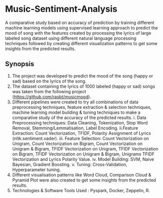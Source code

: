 # Music-Sentiment-Analysis
A comparative study based on accuracy of prediction by training different machine learning models using supervised learning approach to predict the mood of song with the features created by processing the lyrics of large labeled song dataset using different natural language processing techniques followed by creating different visualization patterns to get some insights from the predicted results. 
## Synopsis
1. The project was developed to predict the mood of the song (happy or sad) based on the lyrics of the song.
2. The dataset containing the lyrics of 1000 labeled (happy or sad) songs was taken from the following project (https://github.com/rasbt/musicmood).
3. Different pipelines were created to try all combinations of data preprocessing techniques, feature extraction & selection techniques, machine learning model building & tuning techniques to make a comparative study of the accuracy of the predicted results. 
   i. Data Preprocessing techniques: Data Cleaning, Tokenization, Stop Word Removal, Stemming/Lemmatisation, Label Encoding.
   ii.Feature Extraction: Count Vectorization, TFIDF, Polarity Assignment of Lyrics (nltk.sentiment.vader).
   iii. Feature Selection: Count Vectorization on Unigram, Count Vectorization on Bigram, Count Vectorization on Unigram & Bigram, TFIDF 
      Vectorization on Unigram, TFIDF Vectorization on Bigram, TFIDF Vectorization on Unigram & Bigram, Unigrams TFIDF Vectorization and 
      Lyrics Polarity Value.
   iv. Model Building: SVM, Naive Bayesian, Gradient Boosting.
   v. Tuning: Cross-Validation, Hyperparameter tuning.
4. Different visualisation patterns like Word Cloud, Comparison Cloud & Pyramid Plot were also created to get some insights from the predicted results.
5. Technologies & Software Tools Used : Pyspark, Docker, Zeppelin, R.
